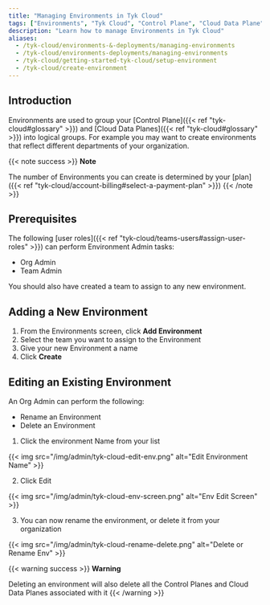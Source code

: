 ```yaml
---
title: "Managing Environments in Tyk Cloud"
tags: ["Environments", "Tyk Cloud", "Control Plane", "Cloud Data Plane"]
description: "Learn how to manage Environments in Tyk Cloud"
aliases:
  - /tyk-cloud/environments-&-deployments/managing-environments
  - /tyk-cloud/environments-deployments/managing-environments
  - /tyk-cloud/getting-started-tyk-cloud/setup-environment
  - /tyk-cloud/create-environment
---
```


## Introduction

Environments are used to group your [Control Plane]({{< ref "tyk-cloud#glossary" >}}) and [Cloud Data Planes]({{< ref "tyk-cloud#glossary" >}}) into logical groups. For example you may want to create environments that reflect different departments of your organization.

{{< note success >}}
**Note**

The number of Environments you can create is determined by your [plan]({{< ref "tyk-cloud/account-billing#select-a-payment-plan" >}})
{{< /note >}}

## Prerequisites

The following [user roles]({{< ref "tyk-cloud/teams-users#assign-user-roles" >}}) can perform Environment Admin tasks:

- Org Admin
- Team Admin

You should also have created a team to assign to any new environment.

## Adding a New Environment

1. From the Environments screen, click **Add Environment**
2. Select the team you want to assign to the Environment
3. Give your new Environment a name
4. Click **Create**

## Editing an Existing Environment

An Org Admin can perform the following:

- Rename an Environment
- Delete an Environment

1. Click the environment Name from your list

{{< img src="/img/admin/tyk-cloud-edit-env.png" alt="Edit Environment Name" >}}

2. Click Edit

{{< img src="/img/admin/tyk-cloud-env-screen.png" alt="Env Edit Screen" >}}

3. You can now rename the environment, or delete it from your organization

{{< img src="/img/admin/tyk-cloud-rename-delete.png" alt="Delete or Rename Env" >}}

{{< warning success >}}
**Warning**

Deleting an environment will also delete all the Control Planes and Cloud Data Planes associated with it
{{< /warning >}}

